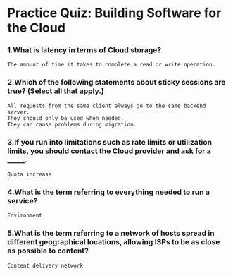 # Practice Quiz: Building Software for the Cloud

### 1.What is latency in terms of Cloud storage?

    The amount of time it takes to complete a read or write operation.

### 2.Which of the following statements about sticky sessions are true? (Select all that apply.)

    All requests from the same client always go to the same backend server.
    They should only be used when needed.
    They can cause problems during migration.

### 3.If you run into limitations such as rate limits or utilization limits, you should contact the Cloud provider and ask for a _____.

    Quota increase

### 4.What is the term referring to everything needed to run a service?

    Environment

### 5.What is the term referring to a network of hosts spread in different geographical locations, allowing ISPs to be as close as possible to content?

    Content delivery network
